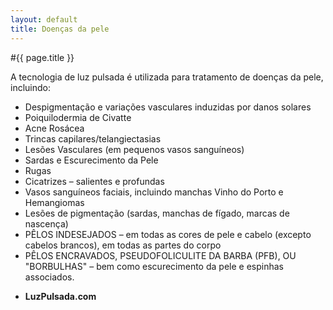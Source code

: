 ```yaml
---
layout: default
title: Doenças da pele
---
```


#{{ page.title }}

A tecnologia de luz pulsada é utilizada para tratamento de doenças da pele, incluindo:

<ul>
  <li>Despigmentação e variações vasculares induzidas por danos solares</li>
  <li>Poiquilodermia de Civatte</li>
  <li>Acne Rosácea</li>
  <li>Trincas capilares/telangiectasias</li>
  <li>Lesões Vasculares (em pequenos vasos sanguíneos)</li>
  <li>Sardas e Escurecimento da Pele</li>
  <li>Rugas</li>
  <li>Cicatrizes – salientes e profundas</li>
  <li>Vasos sanguíneos faciais, incluindo manchas Vinho do Porto e Hemangiomas</li>
  <li>Lesões de pigmentação (sardas, manchas de fígado, marcas de nascença)</li>
  <li>PÊLOS INDESEJADOS – em todas as cores de pele e cabelo (excepto cabelos brancos), em todas as partes do corpo</li>
  <li>PÊLOS ENCRAVADOS, PSEUDOFOLICULITE DA BARBA (PFB), OU "BORBULHAS" – bem como escurecimento da pele e espinhas associados.</li>
</ul>

- <strong>LuzPulsada.com</strong>
